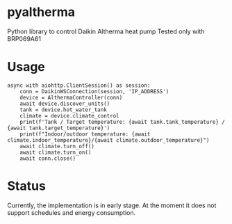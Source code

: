 # pyaltherma
Python library to control Daikin Altherma heat pump
Tested only with BRP069A61

# Usage

```
async with aiohttp.ClientSession() as session:
    conn = DaikinWSConnection(session, 'IP_ADDRESS')
    device = AlthermaController(conn)
    await device.discover_units()
    tank = device.hot_water_tank
    climate = device.climate_control
    print(f'Tank / Target temperature: {await tank.tank_temperature} / {await tank.target_temperature}')
    print(f"Indoor/outdoor temperature: {await climate.indoor_temperature}/{await climate.outdoor_temperature}")
    await climate.turn_off()
    await climate.turn_on()
    await conn.close()
```

# Status
Currently, the implementation is in early stage. At the moment it does not support schedules and energy consumption.
